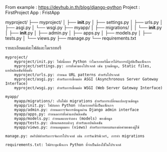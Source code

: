 From example : https://devhub.in.th/blog/django-python
Project : FirstProject
App : FristApp


myproject/
├── myproject/
│   ├── __init__.py
│   ├── settings.py
│   ├── urls.py
│   ├── asgi.py
│   └── wsgi.py
├── myapp/
│   ├── migrations/
│   │   └── __init__.py
│   ├── __init__.py
│   ├── admin.py
│   ├── apps.py
│   ├── models.py
│   ├── tests.py
│   └── views.py
├── manage.py
└── requirements.txt


รายละเอียดแต่ละไฟล์และไดเรกทอรี

    myproject/
        myproject/init.py: ไฟล์นี้บอก Python ว่าไดเรกทอรีนี้ควรได้รับการปฏิบัติเป็นแพ็กเกจ
        myproject/settings.py: การตั้งค่าของโปรเจกต์ เช่น ฐานข้อมูล, Static files, แอปพลิเคชันที่ติดตั้ง
        myproject/urls.py: กำหนด URL patterns สำหรับโปรเจกต์
        myproject/asgi.py: สำหรับการเชื่อมต่อ ASGI (Asynchronous Server Gateway Interface)
        myproject/wsgi.py: สำหรับการเชื่อมต่อ WSGI (Web Server Gateway Interface)

    myapp/
        myapp/migrations/: เก็บไฟล์ migrations สำหรับการเปลี่ยนแปลงฐานข้อมูล
        myapp/init.py: ไฟล์บอก Python ว่าไดเรกทอรีนี้เป็นแพ็กเกจ
        myapp/admin.py: กำหนดการจัดการข้อมูลผ่าน Django admin interface
        myapp/apps.py: กำหนดการตั้งค่าแอปพลิเคชัน
        myapp/models.py: กำหนดแบบจำลอง (models) ของข้อมูล
        myapp/tests.py: เขียนทดสอบต่างๆ สำหรับแอปพลิเคชัน
        myapp/views.py: กำหนดมุมมอง (views) สำหรับการตอบสนองต่อคำขอของผู้ใช้

    manage.py: สคริปต์สำหรับการจัดการโปรเจกต์ เช่น การรันเซิร์ฟเวอร์, การทำ migrations

    requirements.txt: ไฟล์ระบุแพ็กเกจ Python ที่จำเป็นต้องใช้ในโปรเจกต์